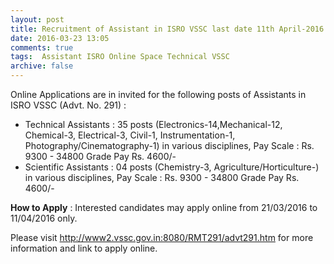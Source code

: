 ```yaml
---
layout: post
title: Recruitment of Assistant in ISRO VSSC last date 11th April-2016   
date: 2016-03-23 13:05
comments: true
tags:  Assistant ISRO Online Space Technical VSSC 
archive: false
---
```

Online Applications are in invited for the following posts of Assistants in ISRO VSSC (Advt. No. 291) :

- Technical Assistants : 35 posts (Electronics-14,Mechanical-12, Chemical-3, Electrical-3, Civil-1, Instrumentation-1, Photography/Cinematography-1) in various disciplines, Pay Scale : Rs. 9300 - 34800 Grade Pay Rs. 4600/-
- Scientific Assistants : 04 posts (Chemistry-3, Agriculture/Horticulture-) in various disciplines, Pay Scale : Rs. 9300 - 34800 Grade Pay Rs. 4600/-


**How to Apply** : Interested candidates may apply online from 21/03/2016 to 11/04/2016 only. 

Please visit <http://www2.vssc.gov.in:8080/RMT291/advt291.htm>  for more information and link to apply online.



